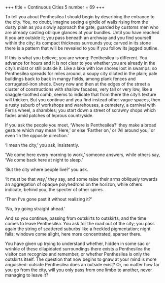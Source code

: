 +++
title = Continuous Cities 5
number = 69
+++

To tell you about Penthesilea I should begin by describing the entrance to the city. You, no doubt, imagine seeing a girdle of walls rising from the dusty plain as you slowly approach the gate, guarded by customs men who are already casting oblique glances at your bundles. Until you have reached it you are outside it; you pass beneath an archway and you find yourself within the city; its compact thickness surrounds you; carved in its stone there is a pattern that will be revealed to you if you follow its jagged outline.

If this is what you believe, you are wrong: Penthesilea is different. You advance for hours and it is not clear to you whether you are already in the city’s midst or still outside it. Like a lake with low shores lost in swamps, so Penthesilea spreads for miles around, a soupy city diluted in the plain; pale buildings back to back in mangy fields, among plank fences and corrugated-iron sheds. Every now and then at the edges of the street a cluster of constructions with shallow facades, very tall or very low, like a snaggle-toothed comb, seems to indicate that from there the city’s texture will thicken. But you continue and you find instead other vague spaces, then a rusty suburb of workshops and warehouses, a cemetery, a carnival with Ferris wheel, a shambles; you start down a street of scrawny shops which fades amid patches of leprous countryside.

If you ask the people you meet, ‘Where is Penthesilea?’ they make a broad gesture which may mean ‘Here,’ or else ‘Farther on,’ or ‘All around you,’ or even ‘In the opposite direction.’

‘I mean the city,’ you ask, insistently.

‘We come here every morning to work,’ someone answers, while others say, ‘We come back here at night to sleep.’

‘But the city where people live?’ you ask.

‘It must be that way,’ they say, and some raise their arms obliquely towards an aggregation of opaque polyhedrons on the horizon, while others indicate, behind you, the specter of other spires.

‘Then I’ve gone past it without realizing it?’

‘No, try going straight ahead.’

And so you continue, passing from outskirts to outskirts, and the time comes to leave Penthesilea. You ask for the road out of the city; you pass again the string of scattered suburbs like a freckled pigmentation; night falls; windows come alight, here more concentrated, sparser there.

You have given up trying to understand whether, hidden in some sac or wrinkle of these dilapidated surroundings there exists a Penthesilea the visitor can recognize and remember, or whether Penthesilea is only the outskirts itself. The question that now begins to gnaw at your mind is more anguished: outside Penthesilea does an outside exist? Or, no matter how far you go from the city, will you only pass from one limbo to another, never managing to leave it?